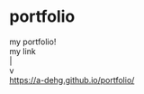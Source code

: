 # portfolio
 my portfolio!<br>
 my link<br>      |
         <br>      v
<br>https://a-dehg.github.io/portfolio/
